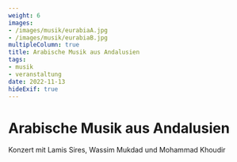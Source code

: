 ```yaml
---
weight: 6
images:
- /images/musik/eurabiaA.jpg
- /images/musik/eurabiaB.jpg
multipleColumn: true
title: Arabische Musik aus Andalusien
tags:
- musik
- veranstaltung
date: 2022-11-13
hideExif: true
---
```


# Arabische Musik aus Andalusien

Konzert mit Lamis Sires, Wassim Mukdad und Mohammad Khoudir 
